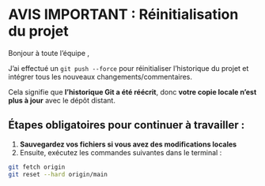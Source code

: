 #  AVIS IMPORTANT : Réinitialisation du projet

Bonjour à toute l’équipe ,

J’ai effectué un `git push --force` pour réinitialiser l’historique du projet et intégrer tous les nouveaux changements/commentaires.

 Cela signifie que **l’historique Git a été réécrit**, donc **votre copie locale n’est plus à jour** avec le dépôt distant.

## Étapes obligatoires pour continuer à travailler :

1. **Sauvegardez vos fichiers si vous avez des modifications locales**
2. Ensuite, exécutez les commandes suivantes dans le terminal :

```bash
git fetch origin
git reset --hard origin/main
